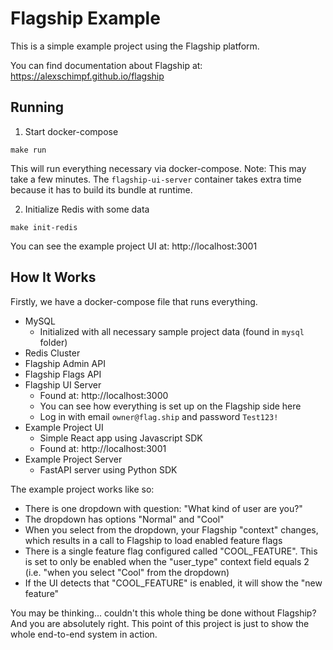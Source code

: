 # Flagship Example

This is a simple example project using the Flagship platform.

You can find documentation about Flagship at: https://alexschimpf.github.io/flagship

## Running

1. Start docker-compose
```shell
make run
```

This will run everything necessary via docker-compose.
Note: This may take a few minutes. The `flagship-ui-server` container takes extra time because it has to build its bundle at runtime.

2. Initialize Redis with some data
```shell
make init-redis
```

You can see the example project UI at: http://localhost:3001


## How It Works

Firstly, we have a docker-compose file that runs everything.

- MySQL
  - Initialized with all necessary sample project data (found in `mysql` folder)
- Redis Cluster
- Flagship Admin API
- Flagship Flags API
- Flagship UI Server
  - Found at: http://localhost:3000
  - You can see how everything is set up on the Flagship side here
  - Log in with email `owner@flag.ship` and password `Test123!`
- Example Project UI
  - Simple React app using Javascript SDK
  - Found at: http://localhost:3001
- Example Project Server
  - FastAPI server using Python SDK


The example project works like so:

- There is one dropdown with question: "What kind of user are you?"
- The dropdown has options "Normal" and "Cool"
- When you select from the dropdown, your Flagship "context" changes, which results in a call to Flagship to load enabled feature flags
- There is a single feature flag configured called "COOL_FEATURE". This is set to only be enabled when the "user_type" context field equals 2 (i.e. "when you select "Cool" from the dropdown)
- If the UI detects that "COOL_FEATURE" is enabled, it will show the "new feature"


You may be thinking... couldn't this whole thing be done without Flagship? And you are absolutely right. This point of this project is just to show the whole end-to-end system in action.
